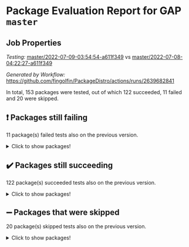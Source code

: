 # Package Evaluation Report for GAP `master`

## Job Properties

*Testing:* [master/2022-07-09-03:54:54-a611f349](https://github.com/fingolfin/PackageDistro/blob/data/reports/master/2022-07-09-03:54:54-a611f349) vs [master/2022-07-08-04:22:27-a611f349](https://github.com/fingolfin/PackageDistro/blob/data/reports/master/2022-07-08-04:22:27-a611f349)

*Generated by Workflow:* https://github.com/fingolfin/PackageDistro/actions/runs/2639682841

In total, 153 packages were tested, out of which 122 succeeded, 11 failed and 20 were skipped.

## :exclamation: Packages still failing

11 package(s) failed tests also on the previous version.
<details><summary>Click to show packages!</summary>

- fining 1.4.1 [(failure)](https://github.com/fingolfin/PackageDistro/runs/7261094528?check_suite_focus=true)
- francy 1.2.4 [(failure)](https://github.com/fingolfin/PackageDistro/runs/7261094671?check_suite_focus=true)
- hap 1.43 [(failure)](https://github.com/fingolfin/PackageDistro/runs/7261095267?check_suite_focus=true)
- normalizinterface 1.3.2 [(failure)](https://github.com/fingolfin/PackageDistro/runs/7261096779?check_suite_focus=true)
- packagemanager 1.2 [(failure)](https://github.com/fingolfin/PackageDistro/runs/7261096999?check_suite_focus=true)
- qpa 1.33 [(failure)](https://github.com/fingolfin/PackageDistro/runs/7261097397?check_suite_focus=true)
- rcwa 4.6.4 [(failure)](https://github.com/fingolfin/PackageDistro/runs/7261097552?check_suite_focus=true)
- recog 1.3.2 [(failure)](https://github.com/fingolfin/PackageDistro/runs/7261097617?check_suite_focus=true)
- semigroups 4.0.0 [(failure)](https://github.com/fingolfin/PackageDistro/runs/7261097827?check_suite_focus=true)
- ugaly 4.0.2 [(failure)](https://github.com/fingolfin/PackageDistro/runs/7261098509?check_suite_focus=true)
- yangbaxter 0.10.0 [(failure)](https://github.com/fingolfin/PackageDistro/runs/7261098857?check_suite_focus=true)
</details>

## :heavy_check_mark: Packages still succeeding

122 package(s) succeeded tests also on the previous version.
<details><summary>Click to show packages!</summary>

- ace 5.4 [(success)](https://github.com/fingolfin/PackageDistro/runs/7261093050?check_suite_focus=true)
- aclib 1.3.2 [(success)](https://github.com/fingolfin/PackageDistro/runs/7261093098?check_suite_focus=true)
- agt 0.2 [(success)](https://github.com/fingolfin/PackageDistro/runs/7261093133?check_suite_focus=true)
- alnuth 3.2.1 [(success)](https://github.com/fingolfin/PackageDistro/runs/7261093188?check_suite_focus=true)
- anupq 3.2.6 [(success)](https://github.com/fingolfin/PackageDistro/runs/7261093258?check_suite_focus=true)
- atlasrep 2.1.2 [(success)](https://github.com/fingolfin/PackageDistro/runs/7261093340?check_suite_focus=true)
- autodoc 2022.03.10 [(success)](https://github.com/fingolfin/PackageDistro/runs/7261093412?check_suite_focus=true)
- automata 1.15 [(success)](https://github.com/fingolfin/PackageDistro/runs/7261093471?check_suite_focus=true)
- automgrp 1.3.2 [(success)](https://github.com/fingolfin/PackageDistro/runs/7261093512?check_suite_focus=true)
- autpgrp 1.10.2 [(success)](https://github.com/fingolfin/PackageDistro/runs/7261093560?check_suite_focus=true)
- cap 2022.06-05 [(success)](https://github.com/fingolfin/PackageDistro/runs/7261093617?check_suite_focus=true)
- caratinterface 2.3.3 [(success)](https://github.com/fingolfin/PackageDistro/runs/7261093658?check_suite_focus=true)
- cddinterface 2020.06.24 [(success)](https://github.com/fingolfin/PackageDistro/runs/7261093698?check_suite_focus=true)
- circle 1.6.5 [(success)](https://github.com/fingolfin/PackageDistro/runs/7261093744?check_suite_focus=true)
- classicpres 1.22 [(success)](https://github.com/fingolfin/PackageDistro/runs/7261093791?check_suite_focus=true)
- cohomolo 1.6.10 [(success)](https://github.com/fingolfin/PackageDistro/runs/7261093825?check_suite_focus=true)
- congruence 1.2.4 [(success)](https://github.com/fingolfin/PackageDistro/runs/7261093847?check_suite_focus=true)
- corelg 1.56 [(success)](https://github.com/fingolfin/PackageDistro/runs/7261093872?check_suite_focus=true)
- crime 1.6 [(success)](https://github.com/fingolfin/PackageDistro/runs/7261093898?check_suite_focus=true)
- crisp 1.4.5 [(success)](https://github.com/fingolfin/PackageDistro/runs/7261093916?check_suite_focus=true)
- crypting 0.10 [(success)](https://github.com/fingolfin/PackageDistro/runs/7261093942?check_suite_focus=true)
- cryst 4.1.24 [(success)](https://github.com/fingolfin/PackageDistro/runs/7261093962?check_suite_focus=true)
- crystcat 1.1.9 [(success)](https://github.com/fingolfin/PackageDistro/runs/7261093989?check_suite_focus=true)
- ctbllib 1.3.4 [(success)](https://github.com/fingolfin/PackageDistro/runs/7261094017?check_suite_focus=true)
- cubefree 1.19 [(success)](https://github.com/fingolfin/PackageDistro/runs/7261094044?check_suite_focus=true)
- curlinterface 2.2.2 [(success)](https://github.com/fingolfin/PackageDistro/runs/7261094075?check_suite_focus=true)
- cvec 2.7.5 [(success)](https://github.com/fingolfin/PackageDistro/runs/7261094106?check_suite_focus=true)
- datastructures 0.2.7 [(success)](https://github.com/fingolfin/PackageDistro/runs/7261094147?check_suite_focus=true)
- deepthought 1.0.5 [(success)](https://github.com/fingolfin/PackageDistro/runs/7261094187?check_suite_focus=true)
- design 1.7 [(success)](https://github.com/fingolfin/PackageDistro/runs/7261094227?check_suite_focus=true)
- difsets 2.3.1 [(success)](https://github.com/fingolfin/PackageDistro/runs/7261094307?check_suite_focus=true)
- digraphs 1.5.3 [(success)](https://github.com/fingolfin/PackageDistro/runs/7261094337?check_suite_focus=true)
- edim 1.3.5 [(success)](https://github.com/fingolfin/PackageDistro/runs/7261094376?check_suite_focus=true)
- example 4.3.1 [(success)](https://github.com/fingolfin/PackageDistro/runs/7261094408?check_suite_focus=true)
- factint 1.6.3 [(success)](https://github.com/fingolfin/PackageDistro/runs/7261094444?check_suite_focus=true)
- ferret 1.0.8 [(success)](https://github.com/fingolfin/PackageDistro/runs/7261094478?check_suite_focus=true)
- fga 1.4.0 [(success)](https://github.com/fingolfin/PackageDistro/runs/7261094500?check_suite_focus=true)
- float 1.0.3 [(success)](https://github.com/fingolfin/PackageDistro/runs/7261094550?check_suite_focus=true)
- format 1.4.3 [(success)](https://github.com/fingolfin/PackageDistro/runs/7261094570?check_suite_focus=true)
- forms 1.2.7 [(success)](https://github.com/fingolfin/PackageDistro/runs/7261094588?check_suite_focus=true)
- fplsa 1.2.5 [(success)](https://github.com/fingolfin/PackageDistro/runs/7261094611?check_suite_focus=true)
- fr 2.4.8 [(success)](https://github.com/fingolfin/PackageDistro/runs/7261094640?check_suite_focus=true)
- fwtree 1.3 [(success)](https://github.com/fingolfin/PackageDistro/runs/7261094696?check_suite_focus=true)
- gbnp 1.0.5 [(success)](https://github.com/fingolfin/PackageDistro/runs/7261094736?check_suite_focus=true)
- generalizedmorphismsforcap 2022.05-01 [(success)](https://github.com/fingolfin/PackageDistro/runs/7261094769?check_suite_focus=true)
- genss 1.6.6 [(success)](https://github.com/fingolfin/PackageDistro/runs/7261094815?check_suite_focus=true)
- gradedringforhomalg 2022.06-01 [(success)](https://github.com/fingolfin/PackageDistro/runs/7261094871?check_suite_focus=true)
- grape 4.8.5 [(success)](https://github.com/fingolfin/PackageDistro/runs/7261094937?check_suite_focus=true)
- groupoids 1.69 [(success)](https://github.com/fingolfin/PackageDistro/runs/7261094992?check_suite_focus=true)
- grpconst 2.6.2 [(success)](https://github.com/fingolfin/PackageDistro/runs/7261095053?check_suite_focus=true)
- guarana 0.96.3 [(success)](https://github.com/fingolfin/PackageDistro/runs/7261095118?check_suite_focus=true)
- guava 3.16 [(success)](https://github.com/fingolfin/PackageDistro/runs/7261095196?check_suite_focus=true)
- hapcryst 0.1.14 [(success)](https://github.com/fingolfin/PackageDistro/runs/7261095324?check_suite_focus=true)
- hecke 1.5.3 [(success)](https://github.com/fingolfin/PackageDistro/runs/7261095399?check_suite_focus=true)
- help 3.5 [(success)](https://github.com/fingolfin/PackageDistro/runs/7261095475?check_suite_focus=true)
- idrel 2.44 [(success)](https://github.com/fingolfin/PackageDistro/runs/7261095548?check_suite_focus=true)
- images 1.3.1 [(success)](https://github.com/fingolfin/PackageDistro/runs/7261095606?check_suite_focus=true)
- intpic 0.3.0 [(success)](https://github.com/fingolfin/PackageDistro/runs/7261095656?check_suite_focus=true)
- io 4.7.2 [(success)](https://github.com/fingolfin/PackageDistro/runs/7261095713?check_suite_focus=true)
- irredsol 1.4.3 [(success)](https://github.com/fingolfin/PackageDistro/runs/7261095757?check_suite_focus=true)
- json 2.1.0 [(success)](https://github.com/fingolfin/PackageDistro/runs/7261095791?check_suite_focus=true)
- jupyterkernel 1.4.1 [(success)](https://github.com/fingolfin/PackageDistro/runs/7261095822?check_suite_focus=true)
- jupyterviz 1.5.1 [(success)](https://github.com/fingolfin/PackageDistro/runs/7261095860?check_suite_focus=true)
- kan 1.34 [(success)](https://github.com/fingolfin/PackageDistro/runs/7261095908?check_suite_focus=true)
- kbmag 1.5.9 [(success)](https://github.com/fingolfin/PackageDistro/runs/7261095949?check_suite_focus=true)
- laguna 3.9.5 [(success)](https://github.com/fingolfin/PackageDistro/runs/7261095992?check_suite_focus=true)
- liealgdb 2.2.1 [(success)](https://github.com/fingolfin/PackageDistro/runs/7261096035?check_suite_focus=true)
- liepring 2.6 [(success)](https://github.com/fingolfin/PackageDistro/runs/7261096079?check_suite_focus=true)
- liering 2.4.2 [(success)](https://github.com/fingolfin/PackageDistro/runs/7261096112?check_suite_focus=true)
- linearalgebraforcap 2022.06-03 [(success)](https://github.com/fingolfin/PackageDistro/runs/7261096162?check_suite_focus=true)
- loops 3.4.1 [(success)](https://github.com/fingolfin/PackageDistro/runs/7261096204?check_suite_focus=true)
- lpres 1.0.3 [(success)](https://github.com/fingolfin/PackageDistro/runs/7261096261?check_suite_focus=true)
- majoranaalgebras 1.4 [(success)](https://github.com/fingolfin/PackageDistro/runs/7261096313?check_suite_focus=true)
- mapclass 1.4.5 [(success)](https://github.com/fingolfin/PackageDistro/runs/7261096354?check_suite_focus=true)
- matgrp 0.64 [(success)](https://github.com/fingolfin/PackageDistro/runs/7261096399?check_suite_focus=true)
- modisom 2.5.2 [(success)](https://github.com/fingolfin/PackageDistro/runs/7261096449?check_suite_focus=true)
- modulepresentationsforcap 2022.05-03 [(success)](https://github.com/fingolfin/PackageDistro/runs/7261096530?check_suite_focus=true)
- monoidalcategories 2022.06-07 [(success)](https://github.com/fingolfin/PackageDistro/runs/7261096583?check_suite_focus=true)
- nconvex 2020.11-04 [(success)](https://github.com/fingolfin/PackageDistro/runs/7261096633?check_suite_focus=true)
- nilmat 1.4.1 [(success)](https://github.com/fingolfin/PackageDistro/runs/7261096678?check_suite_focus=true)
- nock 1.5 [(success)](https://github.com/fingolfin/PackageDistro/runs/7261096737?check_suite_focus=true)
- nq 2.5.8 [(success)](https://github.com/fingolfin/PackageDistro/runs/7261096819?check_suite_focus=true)
- numericalsgps 1.3.0 [(success)](https://github.com/fingolfin/PackageDistro/runs/7261096861?check_suite_focus=true)
- openmath 11.5.1 [(success)](https://github.com/fingolfin/PackageDistro/runs/7261096900?check_suite_focus=true)
- orb 4.8.4 [(success)](https://github.com/fingolfin/PackageDistro/runs/7261096949?check_suite_focus=true)
- patternclass 2.4.2 [(success)](https://github.com/fingolfin/PackageDistro/runs/7261097056?check_suite_focus=true)
- permut 2.0.4 [(success)](https://github.com/fingolfin/PackageDistro/runs/7261097119?check_suite_focus=true)
- polenta 1.3.10 [(success)](https://github.com/fingolfin/PackageDistro/runs/7261097174?check_suite_focus=true)
- polymaking 0.8.6 [(success)](https://github.com/fingolfin/PackageDistro/runs/7261097226?check_suite_focus=true)
- primgrp 3.4.2 [(success)](https://github.com/fingolfin/PackageDistro/runs/7261097274?check_suite_focus=true)
- profiling 2.5.0 [(success)](https://github.com/fingolfin/PackageDistro/runs/7261097336?check_suite_focus=true)
- quagroup 1.8.3 [(success)](https://github.com/fingolfin/PackageDistro/runs/7261097457?check_suite_focus=true)
- radiroot 2.9 [(success)](https://github.com/fingolfin/PackageDistro/runs/7261097509?check_suite_focus=true)
- rds 1.8 [(success)](https://github.com/fingolfin/PackageDistro/runs/7261097584?check_suite_focus=true)
- repndecomp 1.2.1 [(success)](https://github.com/fingolfin/PackageDistro/runs/7261097647?check_suite_focus=true)
- repsn 3.1.0 [(success)](https://github.com/fingolfin/PackageDistro/runs/7261097687?check_suite_focus=true)
- resclasses 4.7.2 [(success)](https://github.com/fingolfin/PackageDistro/runs/7261097729?check_suite_focus=true)
- scscp 2.3.1 [(success)](https://github.com/fingolfin/PackageDistro/runs/7261097768?check_suite_focus=true)
- sglppow 2.2 [(success)](https://github.com/fingolfin/PackageDistro/runs/7261097879?check_suite_focus=true)
- sgpviz 0.999.5 [(success)](https://github.com/fingolfin/PackageDistro/runs/7261097922?check_suite_focus=true)
- simpcomp 2.1.14 [(success)](https://github.com/fingolfin/PackageDistro/runs/7261097975?check_suite_focus=true)
- singular 2020.12.18 [(success)](https://github.com/fingolfin/PackageDistro/runs/7261098036?check_suite_focus=true)
- sla 1.5.3 [(success)](https://github.com/fingolfin/PackageDistro/runs/7261098082?check_suite_focus=true)
- smallgrp 1.5 [(success)](https://github.com/fingolfin/PackageDistro/runs/7261098124?check_suite_focus=true)
- smallsemi 0.6.13 [(success)](https://github.com/fingolfin/PackageDistro/runs/7261098168?check_suite_focus=true)
- sonata 2.9.4 [(success)](https://github.com/fingolfin/PackageDistro/runs/7261098221?check_suite_focus=true)
- sophus 1.25 [(success)](https://github.com/fingolfin/PackageDistro/runs/7261098263?check_suite_focus=true)
- spinsym 1.5.2 [(success)](https://github.com/fingolfin/PackageDistro/runs/7261098304?check_suite_focus=true)
- symbcompcc 1.3.2 [(success)](https://github.com/fingolfin/PackageDistro/runs/7261098340?check_suite_focus=true)
- thelma 1.3 [(success)](https://github.com/fingolfin/PackageDistro/runs/7261098378?check_suite_focus=true)
- tomlib 1.2.9 [(success)](https://github.com/fingolfin/PackageDistro/runs/7261098412?check_suite_focus=true)
- toric 1.9.5 [(success)](https://github.com/fingolfin/PackageDistro/runs/7261098452?check_suite_focus=true)
- transgrp 3.6.2 [(success)](https://github.com/fingolfin/PackageDistro/runs/7261098487?check_suite_focus=true)
- unipot 1.5 [(success)](https://github.com/fingolfin/PackageDistro/runs/7261098547?check_suite_focus=true)
- unitlib 4.1.0 [(success)](https://github.com/fingolfin/PackageDistro/runs/7261098575?check_suite_focus=true)
- utils 0.72 [(success)](https://github.com/fingolfin/PackageDistro/runs/7261098621?check_suite_focus=true)
- uuid 0.7 [(success)](https://github.com/fingolfin/PackageDistro/runs/7261098654?check_suite_focus=true)
- walrus 0.9991 [(success)](https://github.com/fingolfin/PackageDistro/runs/7261098692?check_suite_focus=true)
- wedderga 4.10.2 [(success)](https://github.com/fingolfin/PackageDistro/runs/7261098732?check_suite_focus=true)
- xmod 2.88 [(success)](https://github.com/fingolfin/PackageDistro/runs/7261098770?check_suite_focus=true)
- xmodalg 1.22 [(success)](https://github.com/fingolfin/PackageDistro/runs/7261098812?check_suite_focus=true)
- zeromqinterface 0.13 [(success)](https://github.com/fingolfin/PackageDistro/runs/7261098896?check_suite_focus=true)
</details>

## :heavy_minus_sign: Packages that were skipped

20 package(s) skipped tests also on the previous version.
<details><summary>Click to show packages!</summary>

- 4ti2interface 2022.03-01 [(skipped)](https://github.com/fingolfin/PackageDistro/runs/7261042255?check_suite_focus=true)
- browse 1.8.14 [(skipped)](https://github.com/fingolfin/PackageDistro/runs/7261042255?check_suite_focus=true)
- examplesforhomalg 2022.03-01 [(skipped)](https://github.com/fingolfin/PackageDistro/runs/7261042255?check_suite_focus=true)
- gapdoc 1.6.5 [(skipped)](https://github.com/fingolfin/PackageDistro/runs/7261042255?check_suite_focus=true)
- gauss 2022.03-01 [(skipped)](https://github.com/fingolfin/PackageDistro/runs/7261042255?check_suite_focus=true)
- gaussforhomalg 2022.03-01 [(skipped)](https://github.com/fingolfin/PackageDistro/runs/7261042255?check_suite_focus=true)
- gradedmodules 2022.03-01 [(skipped)](https://github.com/fingolfin/PackageDistro/runs/7261042255?check_suite_focus=true)
- homalg 2022.03-01 [(skipped)](https://github.com/fingolfin/PackageDistro/runs/7261042255?check_suite_focus=true)
- homalgtocas 2022.03-01 [(skipped)](https://github.com/fingolfin/PackageDistro/runs/7261042255?check_suite_focus=true)
- io_forhomalg 2022.03-01 [(skipped)](https://github.com/fingolfin/PackageDistro/runs/7261042255?check_suite_focus=true)
- itc 1.5.1 [(skipped)](https://github.com/fingolfin/PackageDistro/runs/7261042255?check_suite_focus=true)
- localizeringforhomalg 2022.03-01 [(skipped)](https://github.com/fingolfin/PackageDistro/runs/7261042255?check_suite_focus=true)
- matricesforhomalg 2022.06-01 [(skipped)](https://github.com/fingolfin/PackageDistro/runs/7261042255?check_suite_focus=true)
- modules 2022.03-01 [(skipped)](https://github.com/fingolfin/PackageDistro/runs/7261042255?check_suite_focus=true)
- polycyclic 2.16 [(skipped)](https://github.com/fingolfin/PackageDistro/runs/7261042255?check_suite_focus=true)
- ringsforhomalg 2022.04-01 [(skipped)](https://github.com/fingolfin/PackageDistro/runs/7261042255?check_suite_focus=true)
- sco 2022.03-01 [(skipped)](https://github.com/fingolfin/PackageDistro/runs/7261042255?check_suite_focus=true)
- toolsforhomalg 2022.05-01 [(skipped)](https://github.com/fingolfin/PackageDistro/runs/7261042255?check_suite_focus=true)
- toricvarieties 2022.03.23 [(skipped)](https://github.com/fingolfin/PackageDistro/runs/7261042255?check_suite_focus=true)
- xgap 4.31 [(skipped)](https://github.com/fingolfin/PackageDistro/runs/7261042255?check_suite_focus=true)
</details>

